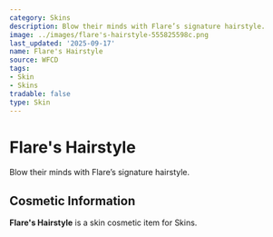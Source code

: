 ```yaml
---
category: Skins
description: Blow their minds with Flare’s signature hairstyle.
image: ../images/flare's-hairstyle-555825598c.png
last_updated: '2025-09-17'
name: Flare's Hairstyle
source: WFCD
tags:
- Skin
- Skins
tradable: false
type: Skin
---
```


# Flare's Hairstyle

Blow their minds with Flare’s signature hairstyle.

## Cosmetic Information

**Flare's Hairstyle** is a skin cosmetic item for Skins.

